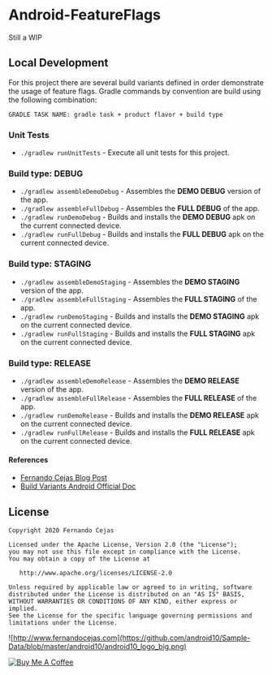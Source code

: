 # Android-FeatureFlags
Still a WIP


## Local Development
For this project there are several build variants defined in order demonstrate the usage of feature flags.
Gradle commands by convention are build using the following combination:
```
GRADLE TASK NAME: gradle task + product flavor + build type
```

### Unit Tests
* `./gradlew runUnitTests` - Execute all unit tests for this project.

### Build type: DEBUG
* `./gradlew assembleDemoDebug` - Assembles the **DEMO DEBUG** version of the app.
* `./gradlew assembleFullDebug` - Assembles the **FULL DEBUG** of the app.
* `./gradlew runDemoDebug` - Builds and installs the **DEMO DEBUG** apk on the current connected device.
* `./gradlew runFullDebug` - Builds and installs the **FULL DEBUG** apk on the current connected device.

### Build type: STAGING
* `./gradlew assembleDemoStaging` - Assembles the **DEMO STAGING** version of the app.
* `./gradlew assembleFullStaging` - Assembles the **FULL STAGING** of the app.
* `./gradlew runDemoStaging` - Builds and installs the **DEMO STAGING** apk on the current connected device.
* `./gradlew runFullStaging` - Builds and installs the **FULL STAGING** apk on the current connected device.

### Build type: RELEASE
* `./gradlew assembleDemoRelease` - Assembles the **DEMO RELEASE** version of the app.
* `./gradlew assembleFullRelease` - Assembles the **FULL RELEASE** of the app.
* `./gradlew runDemoRelease` - Builds and installs the **DEMO RELEASE** apk on the current connected device.
* `./gradlew runFullRelease` - Builds and installs the **FULL RELEASE** apk on the current connected device.

#### References
* [Fernando Cejas Blog Post](https://fernandocejas.com)
* [Build Variants Android Official Doc](https://developer.android.com/studio/build/build-variants)



## License

    Copyright 2020 Fernando Cejas

    Licensed under the Apache License, Version 2.0 (the "License");
    you may not use this file except in compliance with the License.
    You may obtain a copy of the License at

       http://www.apache.org/licenses/LICENSE-2.0

    Unless required by applicable law or agreed to in writing, software
    distributed under the License is distributed on an "AS IS" BASIS,
    WITHOUT WARRANTIES OR CONDITIONS OF ANY KIND, either express or implied.
    See the License for the specific language governing permissions and
    limitations under the License.


![http://www.fernandocejas.com](https://github.com/android10/Sample-Data/blob/master/android10/android10_logo_big.png)

<a href="https://www.buymeacoffee.com/android10" target="_blank"><img src="https://www.buymeacoffee.com/assets/img/custom_images/orange_img.png" alt="Buy Me A Coffee" style="height: auto !important;width: auto !important;" ></a>
